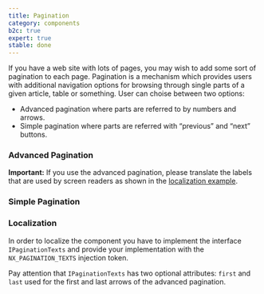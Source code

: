 ```yaml
---
title: Pagination
category: components
b2c: true
expert: true
stable: done
---
```

If you have a web site with lots of pages, you may wish to add some sort of pagination to each page. Pagination is a mechanism which provides users with additional navigation options for browsing through single parts of a given article, table or something. User can choise between two options:

* Advanced pagination where parts are referred to by numbers and arrows.
* Simple pagination where parts are referred with “previous” and “next” buttons.

### Advanced Pagination
**Important:** If you use the advanced pagination, please translate the labels that are used by screen readers as shown in the [localization example](./documentation/pagination/overview#localization).

<!-- example(pagination-advanced) -->

### Simple Pagination

<!-- example(pagination-simple) -->

### Localization
In order to localize the component you have to implement the interface `IPaginationTexts` and provide your implementation with the `NX_PAGINATION_TEXTS` injection token.

Pay attention that `IPaginationTexts` has two optional attributes: `first` and `last` used for the first and last arrows of the advanced pagination.

<!-- example(pagination-localize) -->

<!-- example(pagination-localize-advanced) -->

